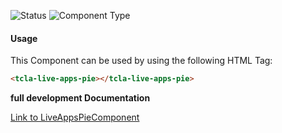 
![Status][auto] ![Component Type][minor] <!--Component Meta {"created_by":"Auto", "reviewed_by":"Auto", "last_modified_by":"Auto", "comment":"*for later*"} Component Meta -->




#### Usage


This Component can be used by using the following HTML Tag:

```html
<tcla-live-apps-pie></tcla-live-apps-pie>
```


<b>full development Documentation</b>

[Link to LiveAppsPieComponent](https://tibcosoftware.github.io/TCSTK-Angular/libdocs/tc-liveapps-lib/components/LiveAppsPieComponent.html)


[auto]: https://img.shields.io/badge/Status-auto%20generated-lightgrey.svg?style=flat "auto generated"

[manually]: https://img.shields.io/badge/Status-manually%20created-yellow.svg?style=flat "manually created"

[draft]: https://img.shields.io/badge/Status-draft-red.svg?style=flat "draft"

[review]: https://img.shields.io/badge/Status-need%20review-yellowgreen.svg?style=flat "need review"

[review done]: https://img.shields.io/badge/Status-review%20done-green.svg?style=flat "review done"

[finalized]: https://img.shields.io/badge/Status-finalized-brightgreen.svg?style=flat "finalized"

[top]: https://img.shields.io/badge/Component%20Type-Top-blue.svg?style=flat "top Component"

[major]: https://img.shields.io/badge/Component%20Type-major%20Component-blue.svg?style=flat "major Component"

[minor]: https://img.shields.io/badge/Component%20Type-minor%20Component-blue.svg?style=flat "minor Component"


